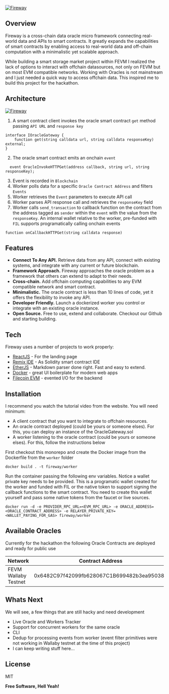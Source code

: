 [![Fireway](https://i.ibb.co/5RkSmDf/Screenshot-2022-11-19-171134.png)](https://fireway.xyz)

## Overview
Fireway is a cross-chain data oracle micro framework connecting real-world data and APIs to smart contracts. It greatly expands the capabilities of smart contracts by enabling access to real-world data and off-chain computation with a minimalistic yet scalable approach.

While building a smart storage market project within FEVM I realized the lack of options to interact with offchain datasources, not only on FEVM but on most EVM compatible networks. Working with Oracles is not mainstream and I just needed a quick way to access offchain data. This inspired me to build this project for the hackathon.

## Architecture
[![Fireway](https://i.ibb.co/fYk9QkJ/features-split-image-01.png)](https://fireway.xyz)

1. A smart contract client invokes the oracle smart contract `get` method passing `API URL` and `response key`
```
interface IOracleGateway {
    function get(string calldata url, string calldata responseKey) external;
}
```
2. The oracle smart contract emits an onchain `event`
```
  event OracleInvokeHTTPGet(address callback, string url, string responseKey);
```
3. Event is recorded in `Blockchain`
4. Worker polls data for a specific `Oracle Contract Address` and filters `Events`
5. Worker retrieves the `Event` parameters to execute API call
6. Worker parses API response call and retrieves the `responseKey` field
7. Worker calls `send_transaction`  to callback function on the contract from the address tagged as `sender` within the `event` with the value from the `responseKey`. An internal wallet relative to the worker, pre-funded with `FIL` supports programatically calling onchain events
```
function onCallbackHTTPGet(string calldata response)
``` 

## Features

- **Connect To Any API.** Retrieve data from any API, connect with existing systems, and integrate with any current or future blockchain.
- **Framework Approach.** Fireway approaches the oracle problem as a framework that others can extend to adapt to their needs.
- **Cross-chain.** Add offchain computing capabilities to any EVM compatible network and smart contract.
- **Minimalistic.** The oracle contract is less than 10 lines of code, yet it offers the flexibility to invoke any API.
- **Developer Friendly.** Launch a dockerized worker you control or integrate with an existing oracle instance.
- **Open Source.** Free to use, extend and collaborate. Checkout our Github and starting building.

## Tech

Fireway uses a number of projects to work properly:

- [ReactJS](https://reactjs.org/) - For the landing page
- [Remix IDE](https://reactjs.org/) - As Solidity smart contract IDE
- [EtherJS](https://reactjs.org/) - Markdown parser done right. Fast and easy to extend.
- [Docker](https://reactjs.org/) - great UI boilerplate for modern web apps
- [Filecoin EVM](https://reactjs.org/) - evented I/O for the backend

## Installation

I recommend you watch the tutorial video from the website. You will need minimum:
- A client contract that you want to integrate to offchain resources.
- An oracle contract deployed (could be yours or someone elses). For this, you can deploy an instance of the OracleGateway.sol
- A worker listening to the oracle contract (could be yours or someone elses). For this, follow the instructions below


First checkout this monorepo and create the Docker image from the Dockerfile from the `worker` folder
```
docker build . -t fireway/worker
```

Run the container passing the following env variables. Notice a wallet private key needs to be provided. This is a programatic wallet created for the worker and funded with FIL or the native token to support signing the callback functions to the smart contract. You need to create this wallet yourself and pass some native tokens from the faucet or live sources.
```
docker run -d -e PROVIDER_RPC_URL=<EVM_RPC_URL> -e ORACLE_ADDRESS=<ORACLE_CONTRACT_ADDRESS> -e RELAYER_PRIVATE_KEY=<WALLET_PAYING_FOR_GAS> fireway/worker
```

## Available Oracles

Currently for the hackathon the following Oracle Contracts are deployed and ready for public use

| Network | Contract Address |
| ------ | ------ |
| FEVM Wallaby Testnet | 0x6482C97f42099fb628067C1B699482b3ea950385 |

## Whats Next

We will see, a few things that are still hacky and need development
- Live Oracle and Workers Tracker
- Support for concurrent workers for the same oracle
- CLI
- Dedup for processing events from worker (event filter primitives were not working in Wallaby testnet at the time of this project)
- I can keep writing stuff here...



## License

MIT

**Free Software, Hell Yeah!**


